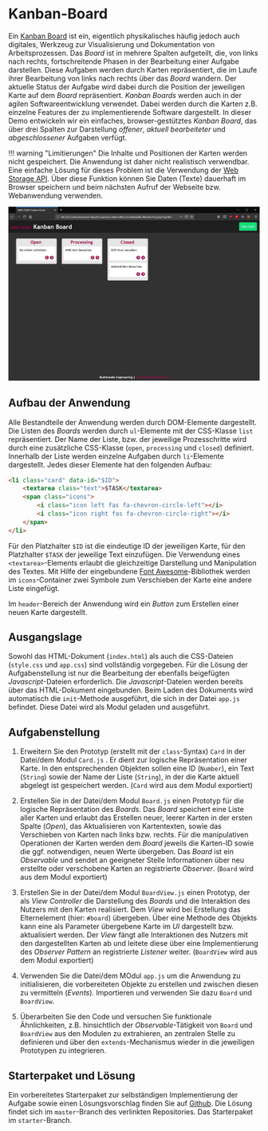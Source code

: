 <a class="github-button button" href="https://github.com/Multimedia-Engineering-Regensburg-Demos/MME-Kanban-Board"></a> 
# Kanban-Board

Ein [Kanban Board](https://en.wikipedia.org/wiki/Kanban_board) ist ein, eigentlich physikalisches häufig jedoch auch digitales, Werkzeug zur Visualisierung und Dokumentation von Arbeitsprozessen. Das *Board* ist in mehrere Spalten aufgeteilt, die, von links nach rechts, fortschreitende Phasen in der Bearbeitung einer Aufgabe darstellen. Diese Aufgaben werden durch Karten repräsentiert, die im Laufe ihrer Bearbeitung von links nach rechts über das *Board* wandern. Der aktuelle Status der Aufgabe wird dabei durch die Position der jeweiligen Karte auf dem *Board* repräsentiert. *Kanban Boards* werden auch in der agilen Softwareentwicklung verwendet. Dabei werden durch die Karten z.B. einzelne Features der zu implementierende Software dargestellt. In dieser Demo entwickeln wir ein einfaches, browser-gestütztes *Kanban Board*, das über drei Spalten zur Darstellung *offener*, *aktuell bearbeiteter* und *abgeschlossener* Aufgaben verfügt.

!!! warning "Limitierungen"
	Die Inhalte und Positionen der Karten werden nicht gespeichert. Die Anwendung ist daher nicht realistisch verwendbar. Eine einfache Lösung für dieses Problem ist die Verwendung der [Web Storage API](https://developer.mozilla.org/en-US/docs/Web/API/Web_Storage_API/Using_the_Web_Storage_API). Über diese Funktion können Sie Daten (Texte) dauerhaft im Browser speichern und beim nächsten Aufruf der Webseite bzw. Webanwendung verwenden.

![Screenshot des Kanban-Board](img/kanban-board-complete.png)

## Aufbau der Anwendung
Alle Bestandteile der Anwendung werden durch DOM-Elemente dargestellt. Die Listen des *Boards* werden durch `ul`-Elemente mit der CSS-Klasse `list` repräsentiert. Der Name der Liste, bzw. der jeweilige Prozesschritte wird durch eine zusätzliche CSS-Klasse (`open`, `processing` und `closed`) definiert. Innerhalb der Liste werden einzelne Aufgaben durch `li`-Elemente dargestellt. Jedes dieser Elemente hat den folgenden Aufbau:

``` html
<li class="card" data-id="$ID">
	<textarea class="text">$TASK</textarea>
	<span class="icons">
		<i class="icon left fas fa-chevron-circle-left"></i>
		<i class="icon right fas fa-chevron-circle-right"></i>
	</span>
</li>
```

Für den Platzhalter `$ID` ist die eindeutige ID der jeweiligen Karte, für den Platzhalter `$TASK` der jeweilige Text einzufügen. Die Verwendung eines `<textarea>`-Elements erlaubt die gleichzeitige Darstellung und Manipulation des Textes. Mit Hilfe der eingebundene [Font Awesome](https://fontawesome.com/)-Bibliothek werden im `icons`-Container zwei Symbole zum Verschieben der Karte eine andere Liste eingefügt.

Im `header`-Bereich der Anwendung wird ein *Button* zum Erstellen einer neuen Karte dargestellt.

## Ausgangslage

Sowohl das HTML-Dokument (`index.html`) als auch die CSS-Dateien (`style.css` und `app.css`) sind vollständig vorgegeben. Für die Lösung der Aufgabenstellung ist nur die Bearbeitung der ebenfalls beigefügten *Javascript*-Dateien erforderlich. Die *Javascript*-Dateien werden bereits über das HTML-Dokument eingebunden. Beim Laden des Dokuments wird automatisch die `init`-Methode ausgeführt, die sich in der Datei `app.js` befindet. Diese Datei wird als Modul geladen und ausgeführt.

## Aufgabenstellung

1. Erweitern Sie den Prototyp (erstellt mit der `class`-Syntax) `Card` in der Datei/dem Modul `Card.js` . Er dient zur logische Repräsentation einer Karte. In den entsprechenden Objekten sollen eine ID (`Number`), ein Text (`String`) sowie der Name der Liste (`String`), in der die Karte aktuell abgelegt ist gespeichert werden. (`Card` wird aus dem Modul exportiert)

2. Erstellen Sie in der Datei/dem Modul `Board.js` einen Prototyp für die logische Repräsentation des *Boards*. Das *Board* speichert eine Liste aller Karten und erlaubt das Erstellen neuer, leerer Karten in der ersten Spalte (*Open*), das Aktualisieren von Kartentexten, sowie das Verschieben von Karten nach links bzw. rechts. Für die manipulativen Operationen der Karten werden dem *Board* jeweils die Karten-ID sowie die ggf. notwendigen, neuen Werte übergeben. Das *Board* ist ein *Observable* und sendet an geeigneter Stelle Informationen über neu erstellte oder verschobene Karten an registrierte *Observer*. (`Board` wird aus dem Modul exportiert)

3. Erstellen Sie in der Datei/dem Modul `BoardView.js` einen Prototyp, der als *View Controller* die Darstellung des *Boards* und die Interaktion des Nutzers mit den Karten realisiert. Dem *View* wird bei Erstellung das Elternelement (hier: `#board`) übergeben. Über eine Methode des Objekts kann eine als Parameter übergebene Karte im *UI* dargestellt bzw. aktualisiert werden. Der *View* fängt alle Interaktionen des Nutzers mit den dargestellten Karten ab und leitete diese über eine Implementierung des *Observer Pattern* an registrierte *Listener* weiter. (`BoardView` wird aus dem Modul exportiert)   

4. Verwenden Sie die Datei/dem MOdul `app.js` um die Anwendung zu initialisieren, die vorbereiteten Objekte zu erstellen und zwischen diesen zu vermitteln (*Events*). Importieren und verwenden Sie dazu `Board` und `BoardView`.

5. Überarbeiten Sie den Code und versuchen Sie funktionale Ähnlichkeiten, z.B. hinsichtlich der *Observable*-Tätigkeit von `Board` und `BoardView` aus den Modulen zu extrahieren, an zentralen Stelle zu definieren und über den `extends`-Mechanismus wieder in die jeweiligen Prototypen zu integrieren.

## Starterpaket und Lösung

Ein vorbereitetes Starterpaket zur selbständigen Implementierung der Aufgabe sowie einen Lösungsvorschlag finden Sie auf [Github](https://github.com/Multimedia-Engineering-Regensburg-Demos/MME-Kanban-Board). Die Lösung findet sich im `master`-Branch des verlinkten Repositories. Das Starterpaket im `starter`-Branch.
